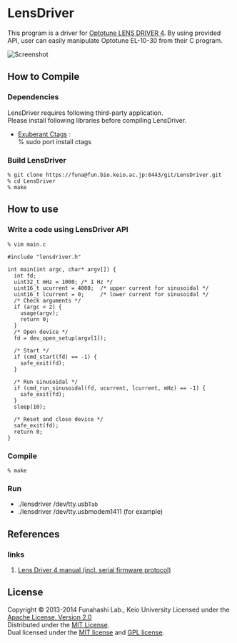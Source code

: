 LensDriver
======================
This program is a driver for [Optotune LENS DRIVER 4](http://www.optotune.com/products/focus-tunable-lenses/lens-driver-4 "Optotune LENS DRIVER 4").
By using provided API, user can easily manipulate Optotune EL-10-30 from their C program.

![Screenshot](http://fun.bio.keio.ac.jp/~funa/gitblit/lensdriver.png "Screenshot of sample program running by using LensDriver")

How to Compile
--------------
### Dependencies ###
LensDriver requires following third-party application.  
Please install following libraries before compiling LensDriver.

+   [Exuberant Ctags](http://ctags.sourceforge.net/ "Exuberant Ctags") :  
      % sudo port install ctags

### Build LensDriver ###
    % git clone https://funa@fun.bio.keio.ac.jp:8443/git/LensDriver.git
    % cd LensDriver  
    % make

How to use
----------
### Write a code using LensDriver API ###
    % vim main.c

    #include "lensdriver.h"

    int main(int argc, char* argv[]) {
      int fd;
      uint32_t mHz = 1000; /* 1 Hz */
      uint16_t ucurrent = 4000;  /* upper current for sinusoidal */
      uint16_t lcurrent = 0;     /* lower current for sinusoidal */
      /* Check arguments */
      if (argc < 2) {
        usage(argv);
        return 0;
      }
      /* Open device */
      fd = dev_open_setup(argv[1]);

      /* Start */
      if (cmd_start(fd) == -1) {
        safe_exit(fd);
      }

      /* Run sinusoidal */
      if (cmd_run_sinusoidal(fd, ucurrent, lcurrent, mHz) == -1) {
        safe_exit(fd);
      }
      sleep(10);

      /* Reset and close device */
      safe_exit(fd);
      return 0;
    }

### Compile ###
    % make 

### Run ###
+   ./lensdriver /dev/tty.usb`Tab`
+   ./lensdriver /dev/tty.usbmodem1411  (for example)

References
----------
### links
1. [Lens Driver 4 manual (incl. serial firmware protocol)](http://www.optotune.com/images/products/Optotune%20Lens%20Driver%204%20manual.pdf "Lens Driver 4 manual")

License
-------
Copyright &copy; 2013-2014 Funahashi Lab., Keio University
Licensed under the [Apache License, Version 2.0][Apache]  
Distributed under the [MIT License][MIT].  
Dual licensed under the [MIT license][MIT] and [GPL license][GPL].

[Apache]: http://www.apache.org/licenses/LICENSE-2.0
[MIT]: http://www.opensource.org/licenses/mit-license.php
[GPL]: http://www.gnu.org/licenses/gpl.html
